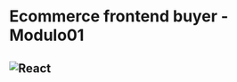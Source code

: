 # Ecommerce frontend buyer - Modulo01
 ![React](https://img.shields.io/badge/react-%2320232a.svg?style=for-the-badge&logo=react&logoColor=%2361DAFB)
--------------
